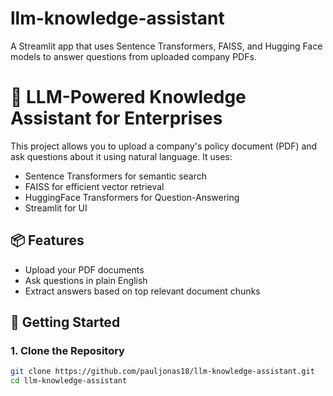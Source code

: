 # llm-knowledge-assistant
A Streamlit app that uses Sentence Transformers, FAISS, and Hugging Face models to answer questions from uploaded company PDFs.
# 🤖 LLM-Powered Knowledge Assistant for Enterprises

This project allows you to upload a company's policy document (PDF) and ask questions about it using natural language. It uses:
- Sentence Transformers for semantic search
- FAISS for efficient vector retrieval
- HuggingFace Transformers for Question-Answering
- Streamlit for UI

## 📦 Features
- Upload your PDF documents
- Ask questions in plain English
- Extract answers based on top relevant document chunks

## 🚀 Getting Started

### 1. Clone the Repository
```bash
git clone https://github.com/pauljonas18/llm-knowledge-assistant.git
cd llm-knowledge-assistant
